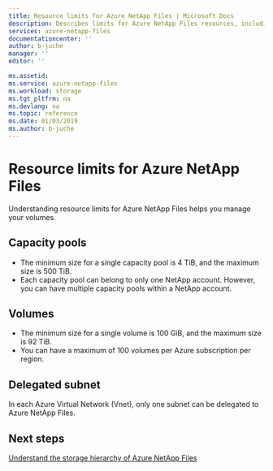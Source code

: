 ```yaml
---
title: Resource limits for Azure NetApp Files | Microsoft Docs
description: Describes limits for Azure NetApp Files resources, including limits for capacity pools, volumes, and the delegated subnet.
services: azure-netapp-files
documentationcenter: ''
author: b-juche
manager: ''
editor: ''

ms.assetid:
ms.service: azure-netapp-files
ms.workload: storage
ms.tgt_pltfrm: na
ms.devlang: na
ms.topic: reference
ms.date: 01/03/2019
ms.author: b-juche
---
```

# Resource limits for Azure NetApp Files
Understanding resource limits for Azure NetApp Files helps you manage your volumes.

## <a name="capacity_pools"></a>Capacity pools

- The minimum size for a single capacity pool is 4 TiB, and the maximum size is 500 TiB. 
- Each capacity pool can belong to only one NetApp account. However, you can have multiple capacity pools within a NetApp account.  

## <a name="volumes"></a>Volumes

- The minimum size for a single volume is 100 GiB, and the maximum size is 92 TiB.
- You can have a maximum of 100 volumes per Azure subscription per region.  

## <a name="delegated_subnet"></a>Delegated subnet 

In each Azure Virtual Network (Vnet), only one subnet can be delegated to Azure NetApp Files.

## Next steps

[Understand the storage hierarchy of Azure NetApp Files](azure-netapp-files-understand-storage-hierarchy.md)
